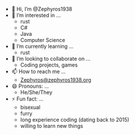 - 👋 Hi, I’m @Zephyros1938
- 👀 I’m interested in ...
  - rust
  - C#
  - Java
  - Computer Science
- 🌱 I’m currently learning ...
  - rust
- 💞️ I’m looking to collaborate on ...
  - Coding projects, games
- 📫 How to reach me ...
  - [Zephyros@zephyros1938.org](mailto:zephyros@zephyros1938.org)
- 😄 Pronouns: ...
  -  He/She/They
- ⚡ Fun fact: ...
  - bisexual
  - furry
  - long experience coding (dating back to 2015)
  - willing to learn new things

<!---
Zephyros1938/Zephyros1938 is a ✨ special ✨ repository because its `README.md` (this file) appears on your GitHub profile.
You can click the Preview link to take a look at your changes.
--->
